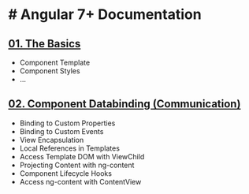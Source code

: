 # # Angular 7+ Documentation

## [01. The Basics](https://github.com/gorj00/Angular-Docs/blob/master/01.%20The%20Basics.md)
- Component Template
- Component Styles
- ...

## [02. Component Databinding (Communication)](https://github.com/gorj00/Angular-Docs/blob/master/02.%20Component%20Databinding%20(Communication).md)
- Binding to Custom Properties
- Binding to Custom Events
- View Encapsulation
- Local References in Templates
- Access Template DOM with ViewChild
- Projecting Content with ng-content
- Component Lifecycle Hooks
- Access ng-content with ContentView

